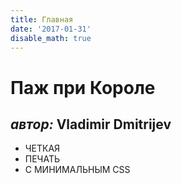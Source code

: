 ```yaml
---
title: Главная
date: '2017-01-31'
disable_math: true
---
```


<style type="text/css">
.home {
  text-align: center;
}
.home h1 {
  font-size: 3em;
}
.home h2 {
  margin-bottom: 4em;
}
.home ul {
  margin-left: -4em;
}
.home ul li {
  display: inline-block;
  margin-left: 4em;
}
</style>

<h1 class="title">Паж при Короле</h1>

## _автор:_ Vladimir Dmitrijev

- ЧЕТКАЯ
- ПЕЧАТЬ
- С МИНИМАЛЬНЫМ CSS
